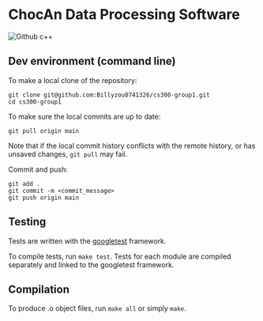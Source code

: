 # ChocAn Data Processing Software
![Github c++](https://img.shields.io/badge/c++-11-blue)


## Dev environment (command line)

To make a local clone of the repository: 

```
git clone git@github.com:Billyzou0741326/cs300-group1.git
cd cs300-group1
```

To make sure the local commits are up to date:

```
git pull origin main
```

Note that if the local commit history conflicts with the remote history, or has unsaved changes, `git pull` may fail.

Commit and push:

```
git add .
git commit -m <commit_message>
git push origin main
```


## Testing

Tests are written with the [googletest](https://github.com/google/googletest) framework.

To compile tests, run `make test`. Tests for each module are compiled separately and linked to the googletest framework.


## Compilation

To produce .o object files, run `make all` or simply `make`. 
